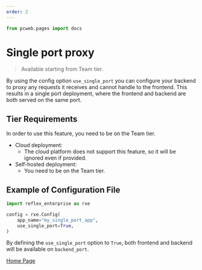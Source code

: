 ```yaml
---
order: 2
---
```


```python exec
from pcweb.pages import docs
```

# Single port proxy

> Available starting from Team tier.

By using the config option `use_single_port` you can configure your backend to proxy any requests it receives and cannot handle to the frontend. This results in a single port deployment, where the frontend and backend are both served on the same port.

## Tier Requirements

In order to use this feature, you need to be on the Team tier.

- Cloud deployment:
    - The cloud platform does not support this feature, so it will be ignored even if provided.
- Self-hosted deployment:
    - You need to be on the Team tier.

## Example of Configuration File

```python
import reflex_enterprise as rxe

config = rxe.Config(
    app_name="my_single_port_app",
    use_single_port=True,
)
```

By defining the `use_single_port` option to `True`, both frontend and backend will be available on `backend_port`.

[Home Page](/docs/)
